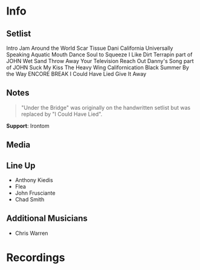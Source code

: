 # Info

## Setlist

Intro Jam
Around the World
Scar Tissue
Dani California
Universally Speaking
Aquatic Mouth Dance
Soul to Squeeze
I Like Dirt
Terrapin part of JOHN
Wet Sand
Throw Away Your Television
Reach Out
Danny's Song part of JOHN
Suck My Kiss
The Heavy Wing
Californication
Black Summer
By the Way
ENCORE BREAK
I Could Have Lied
Give It Away

## Notes

> "Under the Bridge" was originally on the handwritten setlist but was replaced by "I Could Have Lied".

**Support**: Irontom

## Media 

## Line Up

* Anthony Kiedis
* Flea
* John Frusciante
* Chad Smith

## Additional Musicians

* Chris Warren

# Recordings